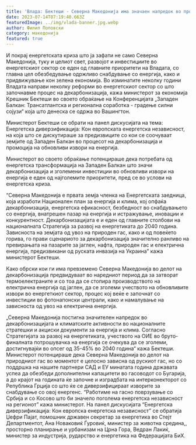 ```yaml
---
title: 'Влада: Бектеши - Северна Македонија има значаен напредок во процесот на декарбонизација, иднината на Западен Балкан е зелена трансформција и засилени инвестиции во обновливи извори на енергија - 13 ЈУЛИ 2023'
date: 2023-07-14T07:19:40.663Z
featuredImage: ../img/vlada-banner.jpg.webp
author: Филип Поповски
category: македонија
featured: true
---
```

И покрај енергетската криза што ја зафати не само Северна Македонија, туку и целиот свет, развојот и инвестициите во енергетскиот сектор се еден од главните приоритети на Владата, со главна цел обезбедување одржливо снабдување со енергија, како и придвижување кон зелена економија. Во изминатите неколку години Владата направи неколку реформи во енергетскиот сектор со што започнавме процес на декарбонизација, кажа министерот за економија Крешник Бектеши во своето обраќање на Конференцијата „Западен Балкан: Трансатлантска и регионална соработка - градење силни сојузи“ која што денеска се одржа во Вашингтон.

Министерот Бектеши се обрати на панел дискусијата на тема: Енергетска диверзификација: Кон европската енергетска независност, на која што се дискутираше за предизвиците со кои се соочуваат земјите од Западен Балкан во процесот на декарбонизација и промоција на обновливи извори на енергија.

Министерот во своето обраќање потенцираше дека потребата од енергетска трансформација на Западен Балкан што значи декарбонизација и зголемени инвестиции во обновливи извори на енергија е еден од најголемите приоритети, пред се во услови на енергетска криза.

“Северна Македонија е првата земја членка на Енергетската заедница, која изработи Национален план за енергија и клима, кој опфаќа декарбонизација, енергетска ефикасност, безбедност во снабдувањето со енергија, внатрешен пазар на енергија и истражување, иновации и конкурентност. Декарбонизацијата е и еден од главните столбови на националната Стратегија за развој на енергетиката до 2040 година. Зависноста на земјата од увоз на природен гас, како и од повеќето горива, го прави сценариото за декарбонизација значително ранливо на превирањата на пазарите за јаглен, нафта, природен гас и електрична енергија, предизвикани од руската инвазија на Украина” кажа министерот Бектеши. 

Како обрски кои ги има превземено Северна Македонија во делот на декарбонизација предвидуваат во наредниот период да за затворат термоелектраните и со тоа да се стопира производството на електрична енергија од јаглен, да се зголеми учеството на обновливите извори во енергеткиот сектор, процес кој веќе е започнат со инвестиции во фотонапонски централи, како и намалување на зависноста од увоз на електрична енергија.

„Северна Македонија постигна значителен напредок во декарбонизацијата и климатските активности во националните стратешки и акциски документи за енергија и клима. Согласно Стратегијата за развој на енергетиката, учеството на ОИЕ во бруто-финалната потрошувачка на енергија се очекува да се зголеми, достигнувајќи во опсег од 35-45% во 2040 година“ кажа Бектеши.
Министерот потенцираше дека Северна Македонија во делот на природниот гас во моментот е целосно зависна од рускиот гас, но со поддршка на нашите партнери САД и ЕУ минатата година државата успеа да обезбеди дополнителни капацитети во гасоводот со Бугарија, а до крајот на годината ќе започне и изградбата на интерконекторот со Република Грција со што ќе се диверзифицираат изворите за снабдување со овој енергенс.
“Работиме на гасно поврзување со Србија и со Косово што би значело поголема енергетска независност на регионот” кажа министерот.
На панел дискусијата “Енергетска диверзификација: Кон европска енергетска независност” се обратија Џефри Пајат, помошник државен секретар за енергетика во Стејт Департментот, Ана Новаковиќ Ѓуровиќ, министер за животна средина,, просторно планирање и урбанизам на Црна Гора, Ведран Лакиќ, министер за индустрија, рударство и енергетика на Федерацијата БиХ.
